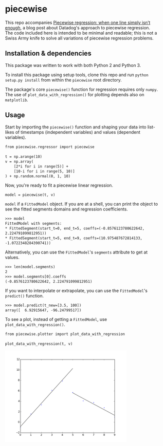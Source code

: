 # piecewise

This repo accompanies [Piecewise regression: when one line simply isn’t enough](https://www.datadoghq.com/blog/engineering/piecewise-regression/), a blog post about Datadog's approach to piecewise regression. The code included here is intended to be minimal and readable; this is not a Swiss Army knife to solve all variations of piecewise regression problems.

## Installation & dependencies

This package was written to work with both Python 2 and Python 3.

To install this package using setup tools, clone this repo and run `python setup.py install` from within the `piecewise` root directory.

The package's core `piecewise()` function for regression requires only `numpy`. The use of `plot_data_with_regression()` for plotting depends also on `matplotlib`.

## Usage

Start by importing the `piecewise()` function and shaping your data into list-likes of timestamps (independent variables) and values (dependent variables).

```
from piecewise.regressor import piecewise

t = np.arange(10)
v = np.array(
    [2*i for i in range(5)] +
    [10-i for i in range(5, 10)]
) + np.random.normal(0, 1, 10)
```

Now, you're ready to fit a piecewise linear regression.

```
model = piecewise(t, v)
```

`model` if a `FittedModel` object. If you are at a shell, you can print the object to see the fitted segments domains and regression coefficients.

```
>>> model
FittedModel with segments:
* FittedSegment(start_t=0, end_t=5, coeffs=(-0.8576123780622642, 2.224791099812951))
* FittedSegment(start_t=5, end_t=9, coeffs=(10.975487672814133, -1.0722348284390741))
```

Alternatively, you can use the `FittedModel`'s `segments` attribute to get at values.

```
>>> len(model.segments)
2
>>> model.segments[0].coeffs
(-0.8576123780622642, 2.224791099812951)
```

If you want to interpolate or extrapolate, you can use the `FittedModel`'s `predict()` function.

```
>>> model.predict(t_new=[3.5, 100])
array([  6.92915647, -96.24799517])
```

To see a plot, instead of getting a `FittedModel`, use `plot_data_with_regression()`.

```
from piecewise.plotter import plot_data_with_regression

plot_data_with_regression(t, v)
```

<img src="/img/example_regression.png" width="400px">
